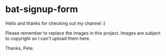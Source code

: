 # bat-signup-form

Hello and thanks for checking out my channel :)

Please remember to replace the images in this project. Images are subject to copyright so I can't upload them here.

Thanks, Pete.
